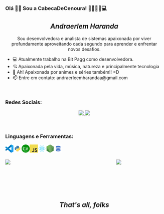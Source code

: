 ### Olá 🖖🏻 Sou a CabecaDeCenoura! 👩🏽‍🦰🥕💻

<h2 align="center"><em>Andraerlem Haranda</em></h2>
<p align='center'>
  Sou desenvolvedora e analista de sistemas apaixonada por viver profundamente aproveitando cada segundo para aprender e enfrentar novos desafios.
</p>
<p align="center">
    <ul>
      <li>💻 Atualmente trabalho na Bit Pagg como desenvolvedora.</li>
      <li>💘 Apaixonada pela vida, música, natureza e principalmente tecnologia</li>
      <li>💞 Ah! Apaixonada por animes e séries também!! =D
      <li>📫 Entre em contato: andraerleemharandaa@gmail.com</li>
    </ul>
</p>
<br>

### Redes Sociais:
<p align='center'>
  <!--Socials-->
  <a href="https://www.linkedin.com/in/andraerlem-haranda-freitas-melo-36047616a/" target="_Blank">
    <img src="https://img.shields.io/badge/linkedin-%230077B5.svg?&style=for-the-badge&logo=linkedin&logoColor=white" />
  </a>        
  <a href="https://www.instagram.com/andra_cenoura/?hl=pt-br" target="_Blank">
      <img src="https://img.shields.io/badge/instagram-%23E4405F.svg?&style=for-the-badge&logo=instagram&logoColor=white" />              
    </a>
</p>
<br>

### Linguagens e Ferramentas:

<img align="left" alt="Visual Studio Code" width="26px" src="https://raw.githubusercontent.com/github/explore/80688e429a7d4ef2fca1e82350fe8e3517d3494d/topics/visual-studio-code/visual-studio-code.png"/>
<img align="left" alt="Python" width="26px" src="https://raw.githubusercontent.com/github/explore/80688e429a7d4ef2fca1e82350fe8e3517d3494d/topics/python/python.png"/>
<img align="left" alt="C#" width="26px" src="https://raw.githubusercontent.com/github/explore/80688e429a7d4ef2fca1e82350fe8e3517d3494d/topics/csharp/csharp.png"/>
<img align="left" alt="JavaScript" width="26px" src="https://raw.githubusercontent.com/github/explore/80688e429a7d4ef2fca1e82350fe8e3517d3494d/topics/javascript/javascript.png" />
<img align="left" alt="React" width="26px" src="https://raw.githubusercontent.com/github/explore/80688e429a7d4ef2fca1e82350fe8e3517d3494d/topics/react/react.png" />
<img align="left" alt="Node.js" width="26px" src="https://raw.githubusercontent.com/github/explore/80688e429a7d4ef2fca1e82350fe8e3517d3494d/topics/nodejs/nodejs.png" />
<img align="left" alt="SQL" width="26px" src="https://raw.githubusercontent.com/github/explore/80688e429a7d4ef2fca1e82350fe8e3517d3494d/topics/sql/sql.png" />
<br><br>

<!--Stats-->
<p align='center'>
  <a href="#"><img align="right"src="https://github-readme-stats.vercel.app/api?username=CabecaDeCenoura&show_icons=true&count_private=true&theme=dark" width="150"></a>
  <a href="#"><img align="left"src="https://github-readme-stats.vercel.app/api/top-langs/?username=CabecaDeCenoura&layout=compact" width="150"/></a>
</p>

<br><br><br><br><br><br>
 <h2 align="center"><em>That's all, folks</em></h2>

